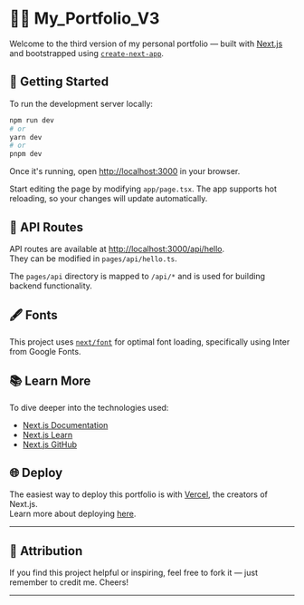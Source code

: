  # 🧑‍💻 My_Portfolio_V3

Welcome to the third version of my personal portfolio — built with [Next.js](https://nextjs.org/) and bootstrapped using [`create-next-app`](https://github.com/vercel/next.js/tree/canary/packages/create-next-app).

## 🚀 Getting Started

To run the development server locally:

```bash
npm run dev
# or
yarn dev
# or
pnpm dev
```

Once it's running, open [http://localhost:3000](http://localhost:3000) in your browser.

Start editing the page by modifying `app/page.tsx`. The app supports hot reloading, so your changes will update automatically.

## 📡 API Routes

API routes are available at [http://localhost:3000/api/hello](http://localhost:3000/api/hello).  
They can be modified in `pages/api/hello.ts`.

The `pages/api` directory is mapped to `/api/*` and is used for building backend functionality.

## 🖋 Fonts

This project uses [`next/font`](https://nextjs.org/docs/basic-features/font-optimization) for optimal font loading, specifically using Inter from Google Fonts.

## 📚 Learn More

To dive deeper into the technologies used:

- [Next.js Documentation](https://nextjs.org/docs)
- [Next.js Learn](https://nextjs.org/learn)
- [Next.js GitHub](https://github.com/vercel/next.js)

## 🌐 Deploy

The easiest way to deploy this portfolio is with [Vercel](https://vercel.com/), the creators of Next.js.  
Learn more about deploying [here](https://nextjs.org/docs/deployment).

---

## 🙏 Attribution

If you find this project helpful or inspiring, feel free to fork it — just remember to credit me. Cheers!

--- 

